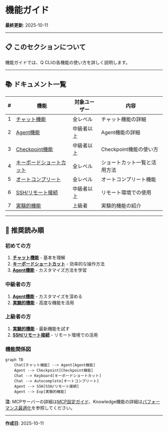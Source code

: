 # 機能ガイド

**最終更新**: 2025-10-11

---

## 📋 このセクションについて

機能ガイドでは、Q CLIの各機能の使い方を詳しく説明します。

---

## 📚 ドキュメント一覧

| # | 機能 | 対象ユーザー | 内容 |
|---|------|-------------|------|
| 1 | [チャット機能](chat.md) | 全レベル | チャット機能の詳細 |
| 2 | [Agent機能](agents.md) | 中級者以上 | Agent機能の詳細 |
| 3 | [Checkpoint機能](checkpoints.md) | 中級者以上 | Checkpoint機能の使い方 |
| 4 | [キーボードショートカット](keyboard-shortcuts.md) | 全レベル | ショートカット一覧と活用方法 |
| 5 | [オートコンプリート](autocomplete.md) | 全レベル | オートコンプリート機能 |
| 6 | [SSH/リモート接続](ssh-remote.md) | 中級者以上 | リモート環境での使用 |
| 7 | [実験的機能](experimental.md) | 上級者 | 実験的機能の紹介 |

---

## 🚀 推奨読み順

### 初めての方
1. **[チャット機能](chat.md)** - 基本を理解
2. **[キーボードショートカット](keyboard-shortcuts.md)** - 効率的な操作方法
3. **[Agent機能](agents.md)** - カスタマイズ方法を学習

### 中級者の方
1. **[Agent機能](agents.md)** - カスタマイズを深める
2. **[実験的機能](experimental.md)** - 高度な機能を活用

### 上級者の方
1. **[実験的機能](experimental.md)** - 最新機能を試す
2. **[SSH/リモート接続](ssh-remote.md)** - リモート環境での活用

### 機能関係図

```mermaid
graph TB
    Chat[チャット機能] --> Agent[Agent機能]
    Agent --> Checkpoint[Checkpoint機能]
    Chat --> Keyboard[キーボードショートカット]
    Chat --> Autocomplete[オートコンプリート]
    Agent --> SSH[SSH/リモート接続]
    Agent --> Exp[実験的機能]
```

**注**: MCPサーバーの詳細は[MCP設定ガイド](../configuration/mcp-configuration.md)、Knowledge機能の詳細は[パフォーマンス最適化](../best-practices/performance.md)を参照してください。

---

**作成日**: 2025-10-11
